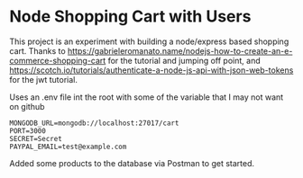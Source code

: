 # Node Shopping Cart with Users
This project is an experiment with building a node/express based shopping cart. Thanks to https://gabrieleromanato.name/nodejs-how-to-create-an-e-commerce-shopping-cart for the tutorial and jumping off point, and https://scotch.io/tutorials/authenticate-a-node-js-api-with-json-web-tokens for the jwt tutorial.

Uses an .env file int the root with some of the variable that I may not want on github

    MONGODB_URL=mongodb://localhost:27017/cart
    PORT=3000
    SECRET=Secret
    PAYPAL_EMAIL=test@example.com

Added some products to the database via Postman to get started.

 